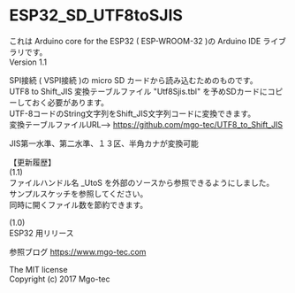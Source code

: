 # ESP32_SD_UTF8toSJIS

これは Arduino core for the ESP32 ( ESP-WROOM-32 )の Arduino IDE ライブラリです。  
Version 1.1  
  
SPI接続 ( VSPI接続 )の micro SD カードから読み込むためのものです。  
UTF8 to Shift_JIS 変換テーブルファイル "Utf8Sjis.tbl" を予めSDカードにコピーしておく必要があります。  
UTF-8コードのString文字列をShift_JIS文字列コードに変換できます。  
変換テーブルファイルURL--> https://github.com/mgo-tec/UTF8_to_Shift_JIS  
  
JIS第一水準、第二水準、１３区、半角カナが変換可能  
  
【更新履歴】  
(1.1)  
ファイルハンドル名 _UtoS を外部のソースから参照できるようにしました。  
サンプルスケッチを参照してください。  
同時に開くファイル数を節約できます。  
  
(1.0)  
ESP32 用リリース  
  
参照ブログ https://www.mgo-tec.com  
  
The MIT license  
Copyright (c) 2017 Mgo-tec  